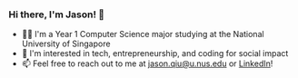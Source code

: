 ### Hi there, I'm Jason! 👋

- 👨‍💻 I'm a Year 1 Computer Science major studying at the National University of Singapore
- 🧐 I'm interested in tech, entrepreneurship, and coding for social impact
- 📫 Feel free to reach out to me at [jason.qiu@u.nus.edu](mailto:jason.qiu@u.nus.edu) or [LinkedIn](https://www.linkedin.com/in/jasonqiu212/)!
